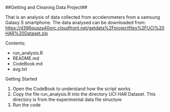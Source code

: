 ##Getting and Cleaning Data Project##

That is an analysis of data collected from accelerometers from a samsung Galaxy S smartphone. The data analysed can be downloaded from:
https://d396qusza40orc.cloudfront.net/getdata%2Fprojectfiles%2FUCI%20HAR%20Dataset.zip

Contents:

- run_analysis.R
- README.md
- CodeBook.md
- avg.txt

Getting Started

1. Open the CodeBook to understand how the script works
2. Copy the file run_analysis.R into the directory UCI HAR Dataset. This directory is from the experimental data file structure
3. Run the code
